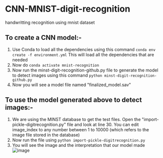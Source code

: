 # CNN-MNIST-digit-recognition
handwritting recognition using mnist dataset

## To create a CNN model:-
1. Use Conda to load all the dependencies using this command 
```conda env create -f environment.yml``` 
This will load all the dependencies that are needed
2. Now do ```conda activate mnist-recognition```
3. Now run the minst-digit-recognition-github.py file to generate the model to detect images using this command ```python minst-digit-recognition-github.py```
4. Now you will see a model file named "finalized_model.sav"

## To use the model generated above to detect images:-
1. We are using the MINST database to get the test files. Open the "import-pickle-digitrecognition.py" file and look at line 30. You can edit image_index to any number between 1 to 10000 (which refers to the image file stored in the database)
2. Now run the file using ```python import-pickle-digitrecognition.py```
3. You will see the image and the interpretation that our model made
![image](https://user-images.githubusercontent.com/17556633/56929603-b0333100-6a9f-11e9-9f83-9ead7d10f0b6.png)
